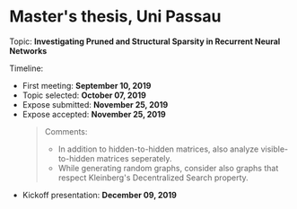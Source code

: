 # Master's thesis, Uni Passau
Topic: **Investigating Pruned and Structural Sparsity in Recurrent Neural Networks**

Timeline:
- First meeting: **September 10, 2019**
- Topic selected: **October 07, 2019**
- Expose submitted: **November 25, 2019**
- Expose accepted: **November 25, 2019**
  > Comments:
  >- In addition to hidden-to-hidden matrices, also analyze visible-to-hidden matrices seperately.
  >- While generating random graphs, consider also graphs that respect Kleinberg's Decentralized Search property.
- Kickoff presentation: **December 09, 2019**
